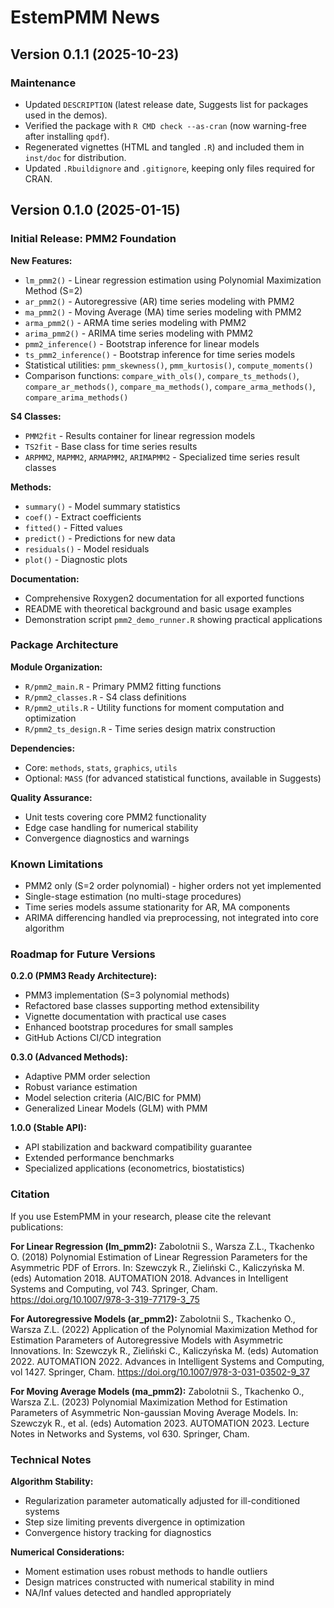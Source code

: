 # EstemPMM News

## Version 0.1.1 (2025-10-23)

### Maintenance

- Updated `DESCRIPTION` (latest release date, Suggests list for packages used in the demos).
- Verified the package with `R CMD check --as-cran` (now warning-free after installing `qpdf`).
- Regenerated vignettes (HTML and tangled `.R`) and included them in `inst/doc` for distribution.
- Updated `.Rbuildignore` and `.gitignore`, keeping only files required for CRAN.

## Version 0.1.0 (2025-01-15)

### Initial Release: PMM2 Foundation

**New Features:**
- `lm_pmm2()` - Linear regression estimation using Polynomial Maximization Method (S=2)
- `ar_pmm2()` - Autoregressive (AR) time series modeling with PMM2
- `ma_pmm2()` - Moving Average (MA) time series modeling with PMM2
- `arma_pmm2()` - ARMA time series modeling with PMM2
- `arima_pmm2()` - ARIMA time series modeling with PMM2
- `pmm2_inference()` - Bootstrap inference for linear models
- `ts_pmm2_inference()` - Bootstrap inference for time series models
- Statistical utilities: `pmm_skewness()`, `pmm_kurtosis()`, `compute_moments()`
- Comparison functions: `compare_with_ols()`, `compare_ts_methods()`, `compare_ar_methods()`, `compare_ma_methods()`, `compare_arma_methods()`, `compare_arima_methods()`

**S4 Classes:**
- `PMM2fit` - Results container for linear regression models
- `TS2fit` - Base class for time series results
- `ARPMM2`, `MAPMM2`, `ARMAPMM2`, `ARIMAPMM2` - Specialized time series result classes

**Methods:**
- `summary()` - Model summary statistics
- `coef()` - Extract coefficients
- `fitted()` - Fitted values
- `predict()` - Predictions for new data
- `residuals()` - Model residuals
- `plot()` - Diagnostic plots

**Documentation:**
- Comprehensive Roxygen2 documentation for all exported functions
- README with theoretical background and basic usage examples
- Demonstration script `pmm2_demo_runner.R` showing practical applications

### Package Architecture

**Module Organization:**
- `R/pmm2_main.R` - Primary PMM2 fitting functions
- `R/pmm2_classes.R` - S4 class definitions
- `R/pmm2_utils.R` - Utility functions for moment computation and optimization
- `R/pmm2_ts_design.R` - Time series design matrix construction

**Dependencies:**
- Core: `methods`, `stats`, `graphics`, `utils`
- Optional: `MASS` (for advanced statistical functions, available in Suggests)

**Quality Assurance:**
- Unit tests covering core PMM2 functionality
- Edge case handling for numerical stability
- Convergence diagnostics and warnings

### Known Limitations

- PMM2 only (S=2 order polynomial) - higher orders not yet implemented
- Single-stage estimation (no multi-stage procedures)
- Time series models assume stationarity for AR, MA components
- ARIMA differencing handled via preprocessing, not integrated into core algorithm

### Roadmap for Future Versions

**0.2.0 (PMM3 Ready Architecture):**
- PMM3 implementation (S=3 polynomial methods)
- Refactored base classes supporting method extensibility
- Vignette documentation with practical use cases
- Enhanced bootstrap procedures for small samples
- GitHub Actions CI/CD integration

**0.3.0 (Advanced Methods):**
- Adaptive PMM order selection
- Robust variance estimation
- Model selection criteria (AIC/BIC for PMM)
- Generalized Linear Models (GLM) with PMM

**1.0.0 (Stable API):**
- API stabilization and backward compatibility guarantee
- Extended performance benchmarks
- Specialized applications (econometrics, biostatistics)

### Citation

If you use EstemPMM in your research, please cite the relevant publications:

**For Linear Regression (lm_pmm2):**
Zabolotnii S., Warsza Z.L., Tkachenko O. (2018) Polynomial Estimation of Linear
Regression Parameters for the Asymmetric PDF of Errors. In: Szewczyk R.,
Zieliński C., Kaliczyńska M. (eds) Automation 2018. AUTOMATION 2018. Advances in
Intelligent Systems and Computing, vol 743. Springer, Cham.
https://doi.org/10.1007/978-3-319-77179-3_75

**For Autoregressive Models (ar_pmm2):**
Zabolotnii S., Tkachenko O., Warsza Z.L. (2022) Application of the Polynomial
Maximization Method for Estimation Parameters of Autoregressive Models with
Asymmetric Innovations. In: Szewczyk R., Zieliński C., Kaliczyńska M. (eds)
Automation 2022. AUTOMATION 2022. Advances in Intelligent Systems and Computing,
vol 1427. Springer, Cham. https://doi.org/10.1007/978-3-031-03502-9_37

**For Moving Average Models (ma_pmm2):**
Zabolotnii S., Tkachenko O., Warsza Z.L. (2023) Polynomial Maximization Method
for Estimation Parameters of Asymmetric Non-gaussian Moving Average Models. In:
Szewczyk R., et al. (eds) Automation 2023. AUTOMATION 2023. Lecture Notes in
Networks and Systems, vol 630. Springer, Cham.

### Technical Notes

**Algorithm Stability:**
- Regularization parameter automatically adjusted for ill-conditioned systems
- Step size limiting prevents divergence in optimization
- Convergence history tracking for diagnostics

**Numerical Considerations:**
- Moment estimation uses robust methods to handle outliers
- Design matrices constructed with numerical stability in mind
- NA/Inf values detected and handled appropriately
